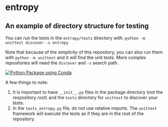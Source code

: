 # entropy
## An example of directory structure for testing

You can run the tests in the `entropy/tests` directory with:
`python -m unittest discover -s entropy`

Note that because of the simplicity of this repository, you can also run them with `python -m unittest` and it will find the unit tests.  More complex repositories will need the `discover` and `-s` search path.

[![Python Package using Conda](https://github.com/ayushsingh11/entropy/actions/workflows/python-package-conda.yml/badge.svg)](https://github.com/ayushsingh11/entropy/actions/workflows/python-package-conda.yml)

A few things to note:
1. It is important to have `__init__.py` files in the package directory (not the respository root) and the `tests` directory for `unittest` to discover your tests.
2. In the `tests_entropy.py` file, do not use relative imports.  The `unittest` framework will execute the tests as if they are in the root of the repository.
